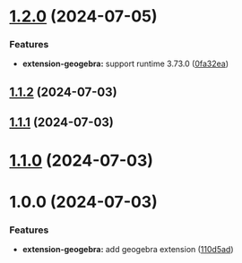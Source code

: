 # [1.2.0](https://github.com/purocean/yank-note-extension/compare/extension-geogebra-1.1.2...extension-geogebra-1.2.0) (2024-07-05)


### Features

* **extension-geogebra:** support runtime 3.73.0 ([0fa32ea](https://github.com/purocean/yank-note-extension/commit/0fa32ea252cae1c128554a7662fa7f61fa7ca54d))



## [1.1.2](https://github.com/purocean/yank-note-extension/compare/extension-geogebra-1.1.1...extension-geogebra-1.1.2) (2024-07-03)



## [1.1.1](https://github.com/purocean/yank-note-extension/compare/extension-geogebra-1.1.0...extension-geogebra-1.1.1) (2024-07-03)



# [1.1.0](https://github.com/purocean/yank-note-extension/compare/extension-geogebra-1.0.0...extension-geogebra-1.1.0) (2024-07-03)



# 1.0.0 (2024-07-03)


### Features

* **extension-geogebra:** add geogebra extension ([110d5ad](https://github.com/purocean/yank-note-extension/commit/110d5ad01dea3ef1bfeeee28081ce26177471db7))



